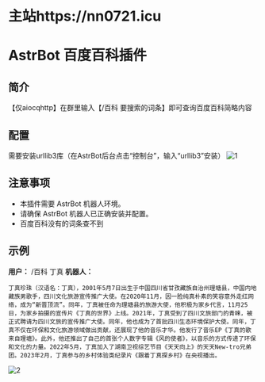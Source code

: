 # 主站https://nn0721.icu

# AstrBot 百度百科插件

## 简介

【仅aiocqhttp】在群里输入【/百科 要搜索的词条】即可查询百度百科简略内容

## 配置

需要安装urllib3库（在AstrBot后台点击“控制台”，输入“urllib3”安装）
![1](https://github.com/user-attachments/assets/3940fcbb-9567-49d4-a47d-5c63d1fa06ad)

## 注意事项

*   本插件需要 AstrBot 机器人环境。
*   请确保 AstrBot 机器人已正确安装并配置。
*   百度百科没有的词条查不到

## 示例

**用户：** /百科 丁真
**机器人：** 

	丁真珍珠（汉语名：丁真），2001年5月7日出生于中国四川省甘孜藏族自治州理塘县，中国内地藏族男歌手，四川文化旅游宣传推广大使。在2020年11月，因一脸纯真朴素的笑容意外走红网络，成为“新晋顶流”。同年，丁真被任命为理塘县的旅游大使，他积极为家乡代言，11月25日，为家乡拍摄的宣传片《丁真的世界》上线。2021年，丁真受到了四川文旅部门的青睐，被正式聘请为四川文旅的宣传推广大使。同年，他也成为了首批四川生态环境保护大使。同年，丁真不仅在环保和文化旅游领域做出贡献，还展现了他的音乐才华。他发行了音乐EP《丁真的歌 来自理塘》。此外，他还推出了自己的首张个人数字专辑《风的使者》，以音乐的方式传递了环保和文化的力量。2022年5月，丁真加入了湖南卫视综艺节目《天天向上》的天天New-tro兄弟团。2023年2月，丁真参与的乡村体验类纪录片《跟着丁真探乡村》在央视播出。
![2](https://github.com/user-attachments/assets/b821c734-6ec4-4840-9ced-c18c1bc2bd5d)

